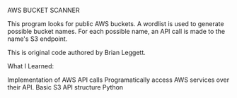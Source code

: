 AWS BUCKET SCANNER

This program looks for public AWS buckets.
A wordlist is used to generate possible bucket names.
For each possible name, an API call is made to the name's S3 endpoint.


This is original code authored by Brian Leggett.

What I Learned:

Implementation of AWS API calls
Programatically access AWS services over their API.
Basic S3 API structure
Python
